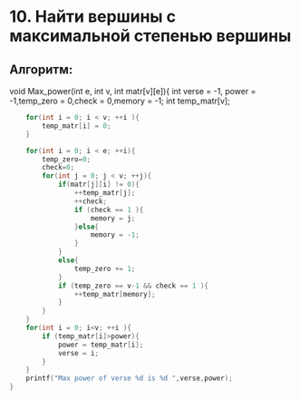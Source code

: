 # 10. Найти вершины с максимальной степенью вершины
## Алгоритм:
void Max_power(int e, int v, int matr[v][e]){
    int verse = -1, power = -1,temp_zero = 0,check = 0,memory = -1;
    int temp_matr[v];

```C
    for(int i = 0; i < v; ++i ){
        temp_matr[i] = 0;
    }

    for(int i = 0; i < e; ++i){
        temp_zero=0;
        check=0;
        for(int j = 0; j < v; ++j){
            if(matr[j][i] != 0){
                ++temp_matr[j];
                ++check;
                if (check == 1 ){
                    memory = j;
                }else{
                    memory = -1;
                }
            }
            else{
                temp_zero += 1;
            }
            if (temp_zero == v-1 && check == 1 ){
                ++temp_matr[memory];
            }
        }
    }
    for(int i = 0; i<v; ++i ){
        if (temp_matr[i]>power){
            power = temp_matr[i];
            verse = i;
        }
    }
    printf("Max power of verse %d is %d ",verse,power);
}
```
